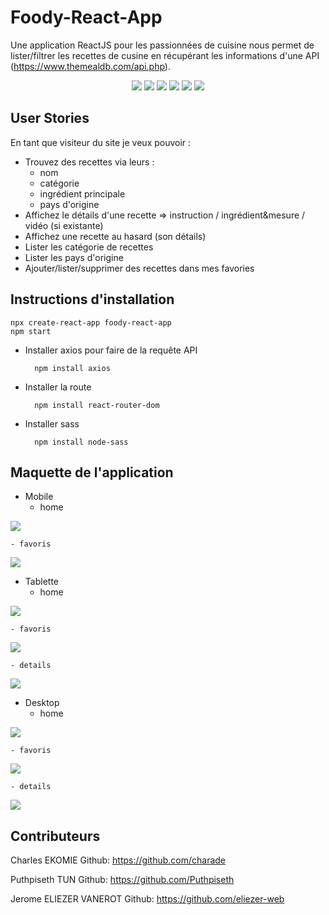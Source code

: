 # Foody-React-App

Une application ReactJS pour les passionnées de cuisine nous permet de lister/filtrer les recettes de cusine en récupérant les informations d'une API (https://www.themealdb.com/api.php).

<p align="center">
    <img src="https://img.shields.io/github/repo-size/Puthpiseth/foody-react-app" />
    <img src="https://img.shields.io/github/issues/Puthpiseth/foody-react-app" />
    <img src="https://img.shields.io/github/last-commit/Puthpiseth/foody-react-app" />
    <img src="https://img.shields.io/badge/Javascript-red" />
     <img src="https://img.shields.io/badge/React-blue" />
     <img src="https://img.shields.io/badge/API-blue" />

## User Stories

En tant que visiteur du site je veux pouvoir :

- Trouvez des recettes via leurs :
    - nom
    - catégorie
    - ingrédient principale
    - pays d'origine
- Affichez le détails d'une recette => instruction / ingrédient&mesure / vidéo (si existante)
- Affichez une recette au hasard (son détails)
- Lister les catégorie de recettes
- Lister les pays d'origine
- Ajouter/lister/supprimer des recettes dans mes favories

## Instructions d'installation

    npx create-react-app foody-react-app
    npm start

- Installer axios pour faire de la requête API

        npm install axios
- Installer la route

        npm install react-router-dom

- Installer sass

        npm install node-sass

## Maquette de l'application

- Mobile
    - home

![](src/mobile-layout.png)

    - favoris

![](src/mobile-layout-favoris.png)

- Tablette
    - home

![](screenShots/Tablette-layout-home.png)

    - favoris

![](screenShots/Tablette-layout-bookmarks.png)

    - details

![](screenShots/Tablet-layout-details.png)


- Desktop
    - home

![](src/Desktop-layout-home.png)

    - favoris

![](src/Desktop-layout-favoris.png)

    - details

![](src/Desktop-layout-details.png)



## Contributeurs
Charles EKOMIE Github: https://github.com/charade 

Puthpiseth TUN Github: https://github.com/Puthpiseth

Jerome ELIEZER VANEROT Github: https://github.com/eliezer-web

